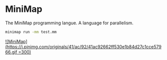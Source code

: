 # MiniMap
The MiniMap programming langue. A language for parallelism. 
```sh
minimap run -mm test.mm
```


[![MiniMap](https://i.pinimg.com/originals/41/ac/92/41ac92662ff530e1b84d27c1cce57966.gif =300)](https://github.com/ryadec/MiniMap/)
